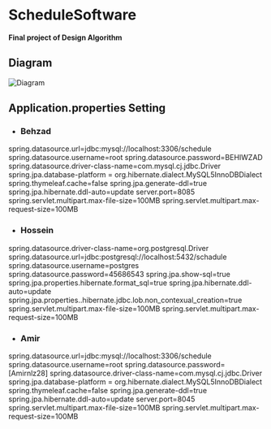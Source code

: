 # ScheduleSoftware
**Final project of Design Algorithm**

## Diagram
![Diagram](https://user-images.githubusercontent.com/64724370/124005324-2f10b500-d9ee-11eb-8062-238a2b9ed39c.jpg)


## Application.properties Setting
- ### Behzad
spring.datasource.url=jdbc:mysql://localhost:3306/schedule
spring.datasource.username=root
spring.datasource.password=BEHIWZAD
spring.datasource.driver-class-name=com.mysql.cj.jdbc.Driver
spring.jpa.database-platform = org.hibernate.dialect.MySQL5InnoDBDialect
spring.thymeleaf.cache=false
spring.jpa.generate-ddl=true
spring.jpa.hibernate.ddl-auto=update
server.port=8085
spring.servlet.multipart.max-file-size=100MB
spring.servlet.multipart.max-request-size=100MB

- ### Hossein
spring.datasource.driver-class-name=org.postgresql.Driver
spring.datasource.url=jdbc:postgresql://localhost:5432/schadule
spring.datasource.username=postgres
spring.datasource.password=45686543
spring.jpa.show-sql=true
spring.jpa.properties.hibernate.format_sql=true
spring.jpa.hibernate.ddl-auto=update
spring.jpa.properties..hibernate.jdbc.lob.non_contexual_creation=true
spring.servlet.multipart.max-file-size=100MB
spring.servlet.multipart.max-request-size=100MB

- ### Amir
spring.datasource.url=jdbc:mysql://localhost:3306/schedule
spring.datasource.username=root
spring.datasource.password=[Amirnlz28]
spring.datasource.driver-class-name=com.mysql.cj.jdbc.Driver
spring.jpa.database-platform = org.hibernate.dialect.MySQL5InnoDBDialect
spring.thymeleaf.cache=false
spring.jpa.generate-ddl=true
spring.jpa.hibernate.ddl-auto=update
server.port=8045
spring.servlet.multipart.max-file-size=100MB
spring.servlet.multipart.max-request-size=100MB
